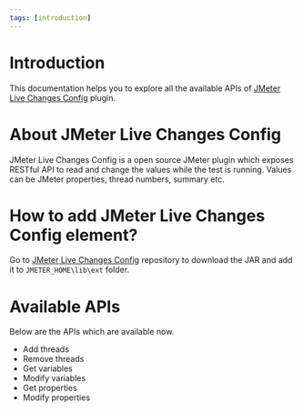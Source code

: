 ```yaml
---
tags: [introduction]
---
```


# Introduction

This documentation helps you to explore all the available APIs of [JMeter Live Changes Config](https://github.com/delirius325/jmeter-live-changes-config) plugin.

# About JMeter Live Changes Config

JMeter Live Changes Config is a open source JMeter plugin which exposes RESTful API to read and change the values while the test is running. Values can be JMeter properties, thread numbers, summary etc.

# How to add JMeter Live Changes Config element?
Go to [JMeter Live Changes Config](https://github.com/delirius325/jmeter-live-changes-config/releases) repository to download the JAR and add it to `JMETER_HOME\lib\ext` folder.

# Available APIs
Below are the APIs which are available now.

 - Add threads
 - Remove threads
 - Get variables
 - Modify variables
 - Get properties
 - Modify properties